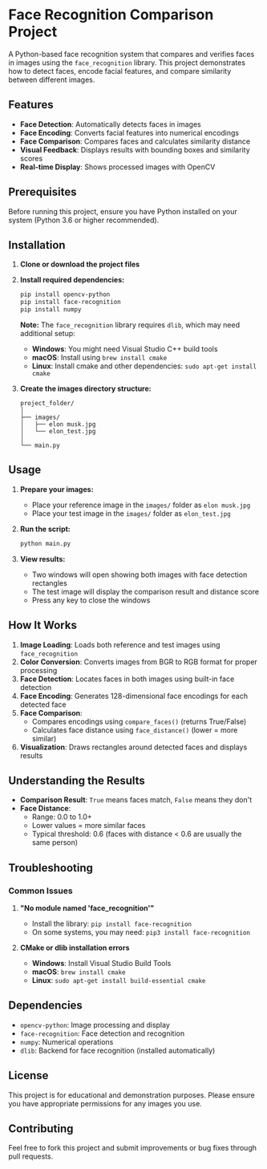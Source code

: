 # Face Recognition Comparison Project

A Python-based face recognition system that compares and verifies faces in images using the `face_recognition` library. This project demonstrates how to detect faces, encode facial features, and compare similarity between different images.

## Features

- **Face Detection**: Automatically detects faces in images
- **Face Encoding**: Converts facial features into numerical encodings
- **Face Comparison**: Compares faces and calculates similarity distance
- **Visual Feedback**: Displays results with bounding boxes and similarity scores
- **Real-time Display**: Shows processed images with OpenCV

## Prerequisites

Before running this project, ensure you have Python installed on your system (Python 3.6 or higher recommended).

## Installation

1. **Clone or download the project files**

2. **Install required dependencies:**
   ```bash
   pip install opencv-python
   pip install face-recognition
   pip install numpy
   ```

   **Note:** The `face_recognition` library requires `dlib`, which may need additional setup:
   - **Windows**: You might need Visual Studio C++ build tools
   - **macOS**: Install using `brew install cmake`
   - **Linux**: Install cmake and other dependencies: `sudo apt-get install cmake`

3. **Create the images directory structure:**
   ```
   project_folder/
   │
   ├── images/
   │   ├── elon musk.jpg
   │   └── elon_test.jpg
   │
   └── main.py
   ```

## Usage

1. **Prepare your images:**
   - Place your reference image in the `images/` folder as `elon musk.jpg`
   - Place your test image in the `images/` folder as `elon_test.jpg`

2. **Run the script:**
   ```bash
   python main.py
   ```

3. **View results:**
   - Two windows will open showing both images with face detection rectangles
   - The test image will display the comparison result and distance score
   - Press any key to close the windows

## How It Works

1. **Image Loading**: Loads both reference and test images using `face_recognition`
2. **Color Conversion**: Converts images from BGR to RGB format for proper processing
3. **Face Detection**: Locates faces in both images using built-in face detection
4. **Face Encoding**: Generates 128-dimensional face encodings for each detected face
5. **Face Comparison**: 
   - Compares encodings using `compare_faces()` (returns True/False)
   - Calculates face distance using `face_distance()` (lower = more similar)
6. **Visualization**: Draws rectangles around detected faces and displays results

## Understanding the Results

- **Comparison Result**: `True` means faces match, `False` means they don't
- **Face Distance**: 
  - Range: 0.0 to 1.0+
  - Lower values = more similar faces
  - Typical threshold: 0.6 (faces with distance < 0.6 are usually the same person)

## Troubleshooting

### Common Issues

1. **"No module named 'face_recognition'"**
   - Install the library: `pip install face-recognition`
   - On some systems, you may need: `pip3 install face-recognition`

2. **CMake or dlib installation errors**
   - **Windows**: Install Visual Studio Build Tools
   - **macOS**: `brew install cmake`
   - **Linux**: `sudo apt-get install build-essential cmake`

## Dependencies

- `opencv-python`: Image processing and display
- `face-recognition`: Face detection and recognition
- `numpy`: Numerical operations
- `dlib`: Backend for face recognition (installed automatically)

## License

This project is for educational and demonstration purposes. Please ensure you have appropriate permissions for any images you use.

## Contributing

Feel free to fork this project and submit improvements or bug fixes through pull requests.
